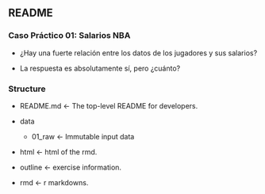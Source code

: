 ## README

### Caso Práctico 01: Salarios NBA

- ¿Hay una fuerte relación entre los datos de los jugadores y sus salarios?

- La respuesta es absolutamente sí, pero ¿cuánto?

### Structure

- README.md <- The top-level README for developers.

- data

	- 01_raw <- Immutable input data


- html <- html of the rmd.

- outline <- exercise information.

- rmd <- r markdowns.

